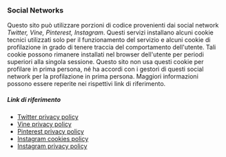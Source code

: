 ### Social Networks
Questo sito può utilizzare porzioni di codice provenienti dai social network *Twitter, Vine, Pinterest, Instagram*.
Questi servizi installano alcuni cookie tecnici utilizzati solo per il funzionamento del servizio e alcuni cookie di profilazione in grado di tenere traccia del comportamento dell'utente.
Tali cookie possono rimanere installati nel browser dell'utente per periodi superiori alla singola sessione. 
Questo sito non usa questi cookie per profilare in prima persona, né ha accordi con i gestori di questi social network per la profilazione in prima persona. 
Maggiori informazioni possono essere reperite nei rispettivi link di riferimento.

##### Link di riferimento
* [Twitter privacy policy](https://twitter.com/privacy?lang=it)
* [Vine privacy policy](https://vine.co/privacy)
* [Pinterest privacy policy](https://about.pinterest.com/it/privacy-policy)
* [Instagram cookies policy](https://instagram.com/legal/cookies/) 
* [Instagram privacy policy](https://instagram.com/about/legal/privacy/)
